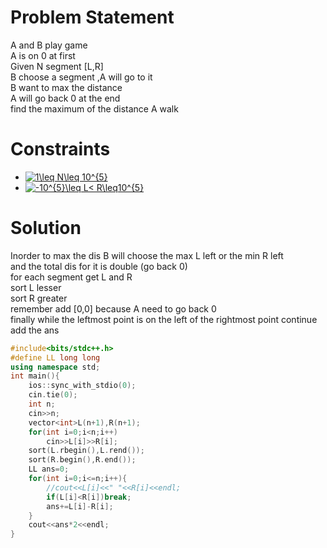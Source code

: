 # Problem Statement
A and B play game  
A is on 0 at first  
Given N segment [L,R]  
B choose a segment ,A will go to it  
B want to max the distance  
A will go back 0 at the end  
find the maximum of the distance A walk  
# Constraints
* <a href="https://www.codecogs.com/eqnedit.php?latex=1\leq&space;N\leq&space;10^{5}" target="_blank"><img src="https://latex.codecogs.com/gif.latex?1\leq&space;N\leq&space;10^{5}" title="1\leq N\leq 10^{5}" /></a>
* <a href="https://www.codecogs.com/eqnedit.php?latex=-10^{5}\leq&space;L<&space;R\leq10^{5}" target="_blank"><img src="https://latex.codecogs.com/gif.latex?-10^{5}\leq&space;L<&space;R\leq10^{5}" title="-10^{5}\leq L< R\leq10^{5}" /></a>
# Solution
Inorder  to max the dis  B will choose the max L left or the min R left  
and the total dis for it is double (go back 0)  
for each segment get L and R  
sort L lesser  
sort R greater  
remember add [0,0] because A need to go back 0  
finally while the leftmost point is on the left of the rightmost point continue add the ans  
```cpp
#include<bits/stdc++.h>
#define LL long long
using namespace std;
int main(){
	ios::sync_with_stdio(0);
  	cin.tie(0);
  	int n;
  	cin>>n;
  	vector<int>L(n+1),R(n+1);
  	for(int i=0;i<n;i++)
  		cin>>L[i]>>R[i];
  	sort(L.rbegin(),L.rend());
  	sort(R.begin(),R.end());
  	LL ans=0;
  	for(int i=0;i<=n;i++){
  		//cout<<L[i]<<" "<<R[i]<<endl;
  		if(L[i]<R[i])break;
	  	ans+=L[i]-R[i];
	}
	cout<<ans*2<<endl;
}
```
